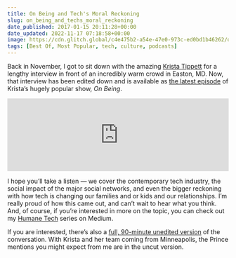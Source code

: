 ```yaml
---
title: On Being and Tech's Moral Reckoning
slug: on_being_and_techs_moral_reckoning
date_published: 2017-01-15 20:11:28+00:00
date_updated: 2022-11-17 07:18:58+00:00
image: https://cdn.glitch.global/c4e475b2-a54e-47e0-973c-ed0bd1b46262/on-being.jpg?v=1669787839343
tags: [Best Of, Most Popular, tech, culture, podcasts]
---
```

Back in November, I got to sit down with the amazing [Krista Tippett](http://www.onbeing.org/) for a lengthy interview in front of an incredibly warm crowd in Easton, MD. Now, that interview has been edited down and is available as [the latest episode](http://www.onbeing.org/program/anil-dash-tech-s-moral-reckoning/9132) of Krista’s hugely popular show, *On Being*.

<iframe frameborder="no" height="166" scrolling="no" src="https://w.soundcloud.com/player/?url=https%3A//api.soundcloud.com/tracks/302376062&auto_play=false&color=00acd6" width="100%"></iframe>  

I hope you’ll take a listen — we cover the contemporary tech industry, the social impact of the major social networks, and even the bigger reckoning with how tech is changing our families and or kids and our relationships. I’m really proud of how this came out, and can’t wait to hear what you think. And, of course, if you’re interested in more on the topic, you can check out my [Humane Tech](https://medium.com/humane-tech) series on Medium.

If you are interested, there’s also a [full, 90-minute unedited version](https://soundcloud.com/onbeing/unedited-anil-dash-with-krista-tippett) of the conversation. With Krista and her team coming from Minneapolis, the Prince mentions you might expect from me are in the uncut version.
